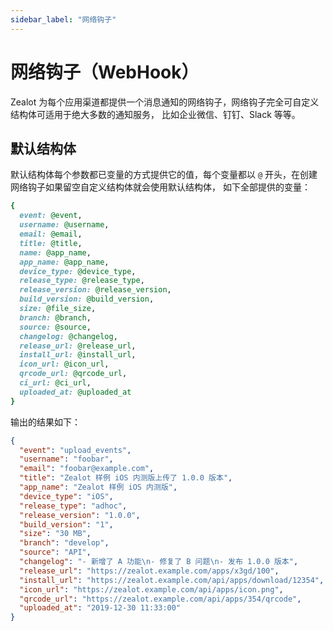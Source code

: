 ```yaml
---
sidebar_label: "网络钩子"
---
```


# 网络钩子（WebHook）

Zealot 为每个应用渠道都提供一个消息通知的网络钩子，网络钩子完全可自定义结构体可适用于绝大多数的通知服务，
比如企业微信、钉钉、Slack 等等。

## 默认结构体

默认结构体每个参数都已变量的方式提供它的值，每个变量都以 `@` 开头，在创建网络钩子如果留空自定义结构体就会使用默认结构体，
如下全部提供的变量：

```ruby
{
  event: @event,
  username: @username,
  email: @email,
  title: @title,
  name: @app_name,
  app_name: @app_name,
  device_type: @device_type,
  release_type: @release_type,
  release_version: @release_version,
  build_version: @build_version,
  size: @file_size,
  branch: @branch,
  source: @source,
  changelog: @changelog,
  release_url: @release_url,
  install_url: @install_url,
  icon_url: @icon_url,
  qrcode_url: @qrcode_url,
  ci_url: @ci_url,
  uploaded_at: @uploaded_at
}
```

输出的结果如下：

```json
{
  "event": "upload_events",
  "username": "foobar",
  "email": "foobar@example.com",
  "title": "Zealot 样例 iOS 内测版上传了 1.0.0 版本",
  "app_name": "Zealot 样例 iOS 内测版",
  "device_type": "iOS",
  "release_type": "adhoc",
  "release_version": "1.0.0",
  "build_version": "1",
  "size": "30 MB",
  "branch": "develop",
  "source": "API",
  "changelog": "- 新增了 A 功能\n- 修复了 B 问题\n- 发布 1.0.0 版本",
  "release_url": "https://zealot.example.com/apps/x3gd/100",
  "install_url": "https://zealot.example.com/api/apps/download/12354",
  "icon_url": "https://zealot.example.com/api/apps/icon.png",
  "qrcode_url": "https://zealot.example.com/api/apps/354/qrcode",
  "uploaded_at": "2019-12-30 11:33:00"
}
```
